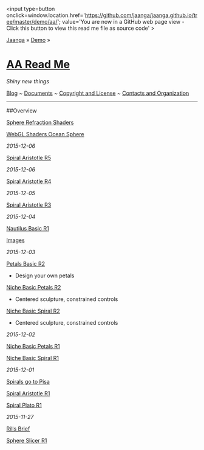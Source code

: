 <span style=display:none; >[You are now in a GitHub source code view - click this link to view Read Me file as a web page]( http://jaanga.github.io/demo/aa/index.html "View file as a web page." ) </span>
<input type=button onclick=window.location.href='https://github.com/jaanga/jaanga.github.io/tree/master/demo/aa/'; 
value='You are now in a GitHub web page view - Click this button to view this read me file as source code' >

[Jaanga]( http://jaanga.github.io ) » [Demo]( http://jaanga.github.io/demo/  ) »

[AA Read Me]( index.html )
===

_Shiny new things_

[Blog]( http://jaanga.github.io/request-jaanga-blog-posts.html )
~ [Documents]( http://jaanga.github.io/documents ) 
~ [Copyright and License]( http://jaanga.github.io/#http://jaanga.github.io/jaanga-copyright-and-mit-license.md ) 
~ [Contacts and Organization]( http://jaanga.github.io/#http://jaanga.github.io/jaanga-contacts-and-organization.md ) 

***

##Overview

[Sphere Refraction Shaders]( http://jaanga.github.io/demo/aa/water/sphere-refraction-shaders.html )

[WebGL Shaders Ocean Sphere]( http://jaanga.github.io/demo/aa/water/webgl-shaders-ocean-sphere.html )

_2015-12-06_

[Spiral Aristotle R5]( http://jaanga.github.io/demo/aa/spiral/spiral-aristotle-r5.html )

_2015-12-06_

[Spiral Aristotle R4]( http://jaanga.github.io/demo/aa/spiral/spiral-aristotle-r4.html )

_2015-12-05_

[Spiral Aristotle R3]( http://jaanga.github.io/demo/aa/spiral/spiral-aristotle-r3.html )

_2015-12-04_

[Nautilus Basic R1]( http://jaanga.github.io/demo/aa/nautilus/nautilus-basic-r1.html )

[Images]( http://jaanga.github.io/demo/aa/images )


_2015-12-03_


[Petals Basic R2]( http://jaanga.github.io/demo/aa/petals/petals-basic-r2.html )

* Design your own petals

[Niche Basic Petals R2]( http://jaanga.github.io/demo/aa/niche/niche-basic-petals-r2.html )

* Centered sculpture, constrained controls

[Niche Basic Spiral R2]( http://jaanga.github.io/demo/aa/niche/niche-basic-spiral-r2.html )

* Centered sculpture, constrained controls


_2015-12-02_

[Niche Basic Petals R1]( http://jaanga.github.io/demo/aa/niche/niche-basic-petals-r1.html )

[Niche Basic Spiral R1]( http://jaanga.github.io/demo/aa/niche/niche-basic-spiral-r1.html )

_2015-12-01_

[Spirals go to Pisa]( http://jaanga.github.io/demo/aa/spiral/spirals-go-to-pisa-r1.html )

[Spiral Aristotle R1]( http://jaanga.github.io/demo/aa/spiral/spiral-aristotle-r1.html )

[Spiral Plato R1]( http://jaanga.github.io/demo/aa/spiral/spiral-plato-r1.html )


_2015-11-27_

[Rills Brief]( http://jaanga.github.io/demo/aa/rills-brief/rills-brief-r1.html )

[Sphere Slicer R1 ]( http://jaanga.github.io/demo/aa/sphere-slicer/sphere-slicer-r1.html )

